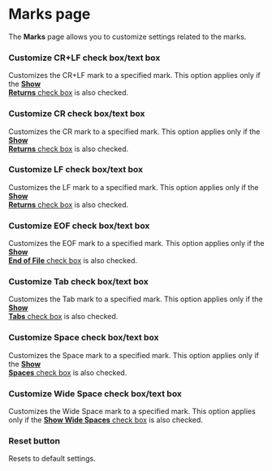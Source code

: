 # Marks page

The **Marks** page allows you to customize settings related to the marks.

### Customize CR+LF check box/text box

Customizes the CR+LF mark to a specified mark. This option applies only if the
[**Show**\
**Returns** check box](../../properties/marks/index) is also checked.

### Customize CR check box/text box

Customizes the CR mark to a specified mark. This option applies only if the
[**Show**\
**Returns** check box](../../properties/marks/index) is also checked.

### Customize LF check box/text box

Customizes the LF mark to a specified mark. This option applies only if the
[**Show**\
**Returns** check box](../../properties/marks/index) is also checked.

### Customize EOF check box/text box

Customizes the EOF mark to a specified mark. This option applies only if the
[**Show**\
**End of File** check box](../../properties/marks/index) is also checked.

### Customize Tab check box/text box

Customizes the Tab mark to a specified mark. This option applies only if the
[**Show**\
**Tabs** check box](../../properties/marks/index) is also checked.

### Customize Space check box/text box

Customizes the Space mark to a specified mark. This option applies only if the
[**Show**\
**Spaces** check box](../../properties/marks/index) is also checked.

### Customize Wide Space check box/text box

Customizes the Wide Space mark to a specified mark. This option applies only if the
[**Show Wide Spaces** check box](../../properties/marks/index) is also checked.

### Reset button

Resets to default settings.


